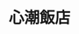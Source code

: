 ---
title: "心潮飯店"
description: "心潮飯店"
layout: shop
keywords:
  - 美食競賽
  - 台灣美食
  - 美食精選
datePublished: "2025-06-30"
dateModified: "2025-07-02"
city: "台北市"
district: "信義區"
address: "台北市信義區忠孝東路五段68號2樓"
phone: "0227239976"
geo: "25.040502108778398, 121.56656937574235"
google_map: "https://maps.app.goo.gl/sc5p8KWoJY9GeC2h9"
footinder: "https://footinder.com.tw/%e5%8f%b0%e5%8c%97%e5%b8%82%e4%bf%a1%e7%be%a9%e5%8d%80/9026/"
official: "https://www.facebook.com/sinchaoriceshoppe/"
award:
  - name: "500盤"
    year: "2024"
    entries:
      - dishes:
          - "蒜香紐約客牛排炒飯"

---